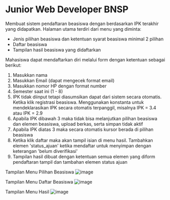 # Junior Web Developer BNSP
Membuat sistem pendaftaran beasiswa dengan berdasarkan IPK terakhir yang didapatkan. Halaman utama terdiri dari menu yang diminta:
* Jenis pilihan beasiswa dan ketentuan syarat beasiswa minimal 2 pilihan
* Daftar beasiswa
* Tampilan hasil beasiswa yang didaftarkan

Mahasiswa dapat mendaftarkan diri melalui form dengan ketentuan sebagai berikut:
1. Masukkan nama
2. Masukkan Email (dapat mengecek format email)
3. Masukkan nomor HP dengan format number
4. Semester saat ini (1 - 8)
5. IPK tidak diinput tetapi diasumsikan dapat dari sistem secara otomatis. Ketika klik registrasi beasiswa. Menggunakan konstanta untuk mendeklarasikan IPK secara otomatis terpanggil, misalnya IPK = 3.4 atau IPK = 2.9
6. Apabila IPK dibawah 3 maka tidak bisa melanjutkan pilihan beasiswa dan elemen beasiswa, upload berkas, serta simpan tidak aktif
7. Apabila IPK diatas 3 maka secara otomatis kursor berada di pilihan beasiswa
8. Ketika klik daftar maka akan tampil isian di menu hasil. Tambahkan elemen 'status_ajuan' ketika mendaftar untuk menyimpan dengan keterangan 'belum diverifikasi'
9. Tampilan hasil dibuat dengan ketentuan semua elemen yang diform pendaftaran tampil dan tambahan elemen status ajuan

Tampilan Menu Pilihan Beasiswa
![image](https://github.com/user-attachments/assets/7a92c5e6-2588-4f18-b143-5030105e0974)

Tampilan Menu Daftar Beasiswa
![image](https://github.com/user-attachments/assets/db00a299-c5ec-4c60-86fd-3351f398123e)

Tampilan Menu Hasil
![image](https://github.com/user-attachments/assets/227e1f81-62f2-4056-9f34-75dba7bc4d20)



